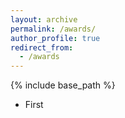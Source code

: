 ```yaml
---
layout: archive
permalink: /awards/
author_profile: true
redirect_from:
  - /awards
---
```


{% include base_path %}

* First
